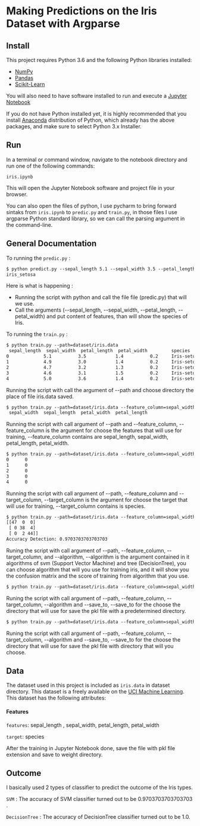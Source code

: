 # Making Predictions on the Iris Dataset with Argparse

## Install

This project requires Python 3.6 and the following Python libraries installed:

- [NumPy](http://www.numpy.org/)
- [Pandas](http://pandas.pydata.org/)
- [Scikit-Learn](https://scikit-learn.org/stable/)

You will also need to have software installed to run and execute a [Jupyter Notebook](http://ipython.org/notebook.html)

If you do not have Python installed yet, it is highly recommended that you install [Anaconda](https://www.anaconda.com/distribution/) distribution of Python, which 
already has the above packages, and make sure to select Python 3.x Installer.

## Run

In a terminal or command window, navigate to the notebook directory and run one of the following commands:

`iris.ipynb`

This will open the Jupyter Notebook software and project file in your browser.

You can also open the files of python, I use pycharm to bring forward sintaks from `iris.ipynb` to `predic.py` and `train.py`, in those files I use argparse Python standard library, so we can call the parsing argument in the command-line.

## General Documentation

To running the `predic.py` :

```html
$ python predict.py --sepal_length 5.1 --sepal_width 3.5 --petal_length 1.4 --petal_width 0.2
iris_setosa 
```
Here is what is happening : 

- Running the script with python and call the file file (predic.py) that will we use.
- Call the arguments (--sepal_length, --sepal_width, --petal_length, --petal_width) and put content of features, than will show the species of Iris.

To running the `train.py` :

```html
$ python train.py --path=dataset/iris.data 
 sepal_length  sepal_width  petal_length  petal_width         species
0             5.1          3.5           1.4          0.2     Iris-setosa
1             4.9          3.0           1.4          0.2     Iris-setosa
2             4.7          3.2           1.3          0.2     Iris-setosa
3             4.6          3.1           1.5          0.2     Iris-setosa
4             5.0          3.6           1.4          0.2     Iris-setosa

```
Running the script with call the argument of --path and choose directory the place of file iris.data saved.
```html
$ python train.py --path=dataset/iris.data --feature_column=sepal_width,sepal_length,petal_width,petal_length 
 sepal_width  sepal_length  petal_width  petal_length
```
Running the script with call argument of --path and --feature_column, --feature_column is the argument for choose the features that will use for training, --feature_column contains are sepal_length, sepal_width, petal_length, petal_width.
```html
$ python train.py --path=dataset/iris.data --feature_column=sepal_width,sepal_length,petal_width,petal_length --target_column=species 
0      0
1      0
2      0
3      0
4      0
```
Running the script with call argument of --path, --feature_column and --target_column, --target_column is the argument for choose the target that will use for training, --target_column contains is species.
```html
$ python train.py --path=dataset/iris.data --feature_column=sepal_width,sepal_length,petal_width,petal_length --target_column=species --algorithm=svm 
[[47  0  0]
 [ 0 38  4]
 [ 0  2 44]]
Accuracy Detection: 0.9703703703703703
```
Runing the script with call argument  of --path, --feature_column, --target_column, and --algorithm, --algorithm is the argument contained in it algorithms of svm (Support Vector Machine) and tree (DecisionTree), you can choose algorithm that will you use for training iris, and it will show you the confusion matrix and the score of training from algorithm that you use.  
```html
$ python train.py --path=dataset/iris.data --feature_column=sepal_width,sepal_length,petal_width,petal_length --target_column=species --algorithm=svm  --algorithm=svm --save_to=weight/testiris1.pkl
```
Runing the script with call argument of --path, --feature_column, --target_column, --algorithm and --save_to, --save_to for the choose the directory that will use for save the pkl file with a predetermined directory.
```html
$ python train.py --path=dataset/iris.data --feature_column=sepal_width,sepal_length,petal_width,petal_length --target_column=species --algorithm=svm  --algorithm=svm --save_to=/home/abbiyanaila/Desktop/testiris2.pkl
```
Runing the script with call argument of --path, --feature_column, --target_column, --algorithm and --save_to, --save_to for the choose the directory that will use for save the pkl file with directory that will you choose.
## Data

The dataset used in this project is included as `iris.data` in dataset directory. This dataset is a freely available on the [UCI Machine Learning](https://archive.ics.uci.edu/ml/datasets/iris). This dataset has the following attributes:

#### Features

`features`: sepal_length , sepal_width, petal_length, petal_width

`target`: species

After the training in Jupyter Notebook done, save the file with pkl file extension and save to weight directory. 

## Outcome

I basically used 2 types of classifier to predict the outcome of the Iris types.

`SVM` : The accuracy of SVM classifier turned out to be 0.9703703703703703
.

`DecisionTree` : The accuracy of DecisionTree classifier turned out to be 1.0.

